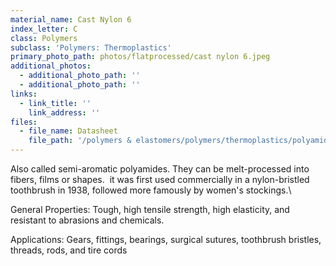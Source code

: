 ```yaml
---
material_name: Cast Nylon 6
index_letter: C
class: Polymers
subclass: 'Polymers: Thermoplastics'
primary_photo_path: photos/flatprocessed/cast nylon 6.jpeg
additional_photos:
  - additional_photo_path: ''
  - additional_photo_path: ''
links:
  - link_title: ''
    link_address: ''
files:
  - file_name: Datasheet
    file_path: '/polymers & elastomers/polymers/thermoplastics/polyamides (nylons, pa).pdf'
---
```


Also called semi-aromatic polyamides. They can be melt-processed into fibers, films or shapes. &nbsp;it was first used commercially in a nylon-bristled toothbrush in 1938, followed more famously by women's stockings.\

General Properties: Tough, high tensile strength, high elasticity, and resistant to abrasions and chemicals.

Applications: Gears, fittings, bearings, surgical sutures, toothbrush bristles, threads, rods, and tire cords&nbsp;
